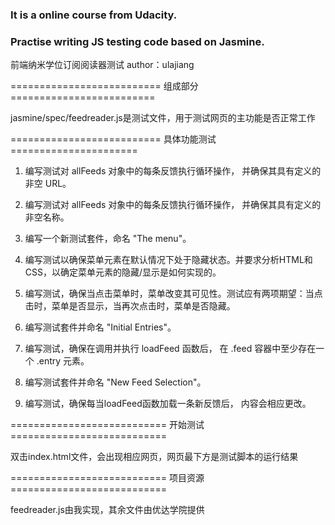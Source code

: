 ### It is a online course from Udacity. 
### Practise writing JS testing code based on Jasmine.


前端纳米学位订阅阅读器测试
author：ulajiang

========================== 组成部分 =========================

jasmine/spec/feedreader.js是测试文件，用于测试网页的主功能是否正常工作

========================== 具体功能测试 ======================

1. 编写测试对 allFeeds 对象中的每条反馈执行循环操作， 并确保其具有定义的非空 URL。

2. 编写测试对 allFeeds 对象中的每条反馈执行循环操作， 并确保其具有定义的非空名称。

3. 编写一个新测试套件，命名 "The menu"。

4. 编写测试以确保菜单元素在默认情况下处于隐藏状态。并要求分析HTML和CSS，以确定菜单元素的隐藏/显示是如何实现的。

5. 编写测试，确保当点击菜单时，菜单改变其可见性。测试应有两项期望：当点击时，菜单是否显示，当再次点击时，菜单是否隐藏。

6. 编写测试套件并命名 "Initial Entries"。

7. 编写测试，确保在调用并执行 loadFeed 函数后， 在 .feed 容器中至少存在一个 .entry 元素。

8. 编写测试套件并命名 "New Feed Selection"。

9. 编写测试，确保每当loadFeed函数加载一条新反馈后， 内容会相应更改。

=========================== 开始测试 ===========================

双击index.html文件，会出现相应网页，网页最下方是测试脚本的运行结果


=========================== 项目资源 ===========================

feedreader.js由我实现，其余文件由优达学院提供

